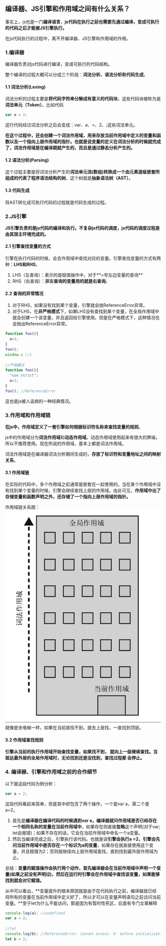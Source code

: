 ## 编译器、JS引擎和作用域之间有什么关系？
事实上，js也是一门**编译语言**，**js代码在执行之前也需要先通过编译，变成可执行的代码之后才能被JS引擎执行。**

在js代码执行的过程中，离不开编译器、JS引擎和作用域的作用。

### 1.编译器
编译器负责对js代码进行编译，变成可执行的代码结构。

整个编译的过程大概可以分成三个阶段：**词法分析、语法分析和代码生成**。

#### 1.1 词法分析(Lexing)
词法分析的过程主要是**将代码字符串分解成有意义的代码块**，这些代码块被称为是**词法单元（Token）**。比如代码
```js
var a = 2;
```  
这行代码经过词法分析之后会变成：var、a、=、2、;这些词法单元。

**在这个过程中，还会创建一个词法作用域，用来存放当前作用域中定义的变量和函数以及一个指向上层作用域的指针。也就是说变量的定义在词法分析的时候就完成了，词法作用域是在编译期就产生的，而且是通过静态分析产生的。**

#### 1.2 语法分析(Parsing)
这个过程主要是将词法分析产生的**词法单元流(数组)**转换成一个由元素逐级嵌套所组成的代表了**程序语法结构的树**。这个树就是**抽象语法树（AST）**。

#### 1.3 代码生成
将AST转化成可执行代码的过程就是代码生成的过程。

### 2.JS引擎
**JS引擎负责的是js代码的编译和执行。不复杂js代码的调度，js代码的调度过程是由其宿主环境完成的。**

#### 2.1 引擎查找变量的方式
引擎在执行代码的时候，会去作用域中查找对应的变量。引擎查找变量的方式有两种：**LHS和RHS**。
1. LHS（左查询）：表示的是赋值操作中，对于**=号左边变量的查询**
2. RHS（右查询）：**非左查询的变量用的就是右查询**。

#### 2.2 查询的异常情况
1. 对于RHS，如果没有找到某个变量，引擎就会抛ReferenceError异常。
2. 对于LHS，在**非严格模式**下，如果LHS没有查找到某个变量，在全局作用域中就会创建一个该变量，并且返回给引擎使用。但是在严格模式下，这种情况也会抛出ReferenceError异常。

```js
function foo(){
  a=1;
}
foo();
window.a //1

//严格模式
function foo(){
  "use strict";
  a=1;
}
foo(); //ReferenceError
```  

这也是js被人诟病的一种经典情况。

### 3.作用域和作用域链
**在js中，作用域定义了一套引擎如何根据标识符名称来查找变量的规则**。

js中的作用域分为**词法作用域**和**动态作用域**。动态作用域使用起来有很大的弊端，所以不推荐使用。现在所说的作用域，基本上都是词法作用域。

词法作用域是在编译器词法分析期间生成的，**存放了标识符和变量地址之间的映射关系**。

#### 3.1 作用域链
在实际的代码中，多个作用域之前通常是嵌套在一起使用的。当在某个作用域中没有找到某个变量的时候，引擎会继续查找上层的作用域。由此可见，**作用域中出了存储变量和函数声明之外，还存储了一个指向上层作用域的指针。**

作用域链关系图：
![scope01.jpg](./images/scope01.jpg)
就像是坐电梯一样，如果在当前层找不到，就去上层找，一直找到顶层。

#### 3.2 作用域查找规则
**引擎从当前的执行作用域开始查找变量，如果找不到， 就向上一级继续查找。当抵达最外层的全局作用域时，无论找到还是没找到，查找过程都 会停止。**


### 4. 编译器、引擎和作用域之前的合作细节
以下面这段代码为例分析：
```js
var a = 2;
```  
这段代码看起来简单，但是其中却包含了两个操作，一个是var a，第二个是 a=2。
1. 首先是**编译器在编译代码的时候遇到var a，编译器就问作用域是否已经存在一个相同名称的变量在当前作用域中**，如果存在则直接**忽略**这个声明(对于var; let会报错)；如果不存在的话，它会在当前作用域中命名一个a变量。
2. 然后当编译完成之后，引擎执行该代码。也就是说**引擎会执行a =2，引擎会先问当前作用域中是否存在一个标识为a的变量**，如果存在就直接使用这个变量，并且赋值为2；否则就继续向上层作用域查找，直到找到最外层作用域为止。

总结：**变量的赋值操作会执行两个动作，首先编译器会在当前作用域中声明一个变量(如果之前没有声明过)，然后在运行时引擎会在作用域中查找该变量，如果能够找到就会对它赋值。**

从中可以看出，**变量提升的根本原因就是由于在代码执行之前，编译器就已经将所有的变量在当前作用域中定义好了，所以才可以在变量声明语句之前访问当前变量。**至于let为什么不能访问，那是因为有暂时性死区，后面有专门文章解释

```js
console.log(a); //undefined
var a = 2;

//let 
console.log(b); //ReferenceError: Cannot access 'b' before initialization
let b = 2;
```  














